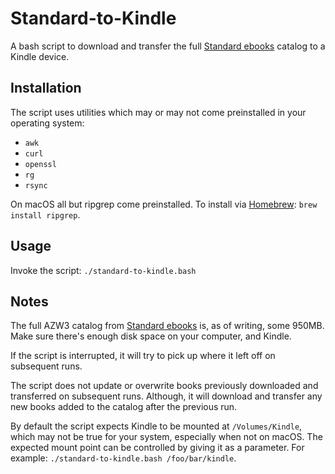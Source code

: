 # Standard-to-Kindle

A bash script to download and transfer the full [Standard ebooks](https://standardebooks.org) catalog to a Kindle device.

## Installation

The script uses utilities which may or may not come preinstalled in your operating system:
* `awk`
* `curl`
* `openssl`
* `rg`
* `rsync`

On macOS all but ripgrep come preinstalled. To install via [Homebrew](https://brew.sh): `brew install ripgrep`.

## Usage

Invoke the script: `./standard-to-kindle.bash`

## Notes

The full AZW3 catalog from [Standard ebooks](https://standardebooks.org) is, as of writing, some 950MB. Make sure there's enough disk space on your computer, and Kindle.

If the script is interrupted, it will try to pick up where it left off on subsequent runs.

The script does not update or overwrite books previously downloaded and transferred on subsequent runs. Although, it will download and transfer any new books added to the catalog after the previous run.

By default the script expects Kindle to be mounted at `/Volumes/Kindle`, which may not be true for your system, especially when not on macOS. The expected mount point can be controlled by giving it as a parameter. For example: `./standard-to-kindle.bash /foo/bar/kindle`.
